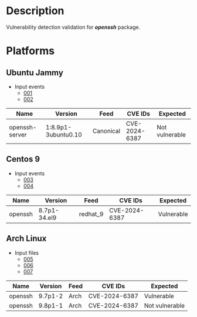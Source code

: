 # Description

Vulnerability detection validation for **_openssh_** package.

# Platforms

## Ubuntu Jammy

- Input events
  - [001](input_001.json)
  - [002](input_002.json)

| Name           | Version             | Feed      | CVE IDs       | Expected       |
|----------------|---------------------|-----------|---------------|----------------|
| openssh-server | 1:8.9p1-3ubuntu0.10 | Canonical | CVE-2024-6387 | Not vulnerable |

## Centos 9

- Input events
  - [003](input_003.json)
  - [004](input_004.json)

| Name    | Version      | Feed     | CVE IDs       | Expected   |
|---------|--------------|----------|---------------|------------|
| openssh | 8.7p1-34.el9 | redhat_9 | CVE-2024-6387 | Vulnerable |

## Arch Linux

- Input files
  - [005](input_005.json)
  - [006](input_006.json)
  - [007](input_007.json)

| Name    | Version | Feed | CVE IDs       | Expected       |
|---------|---------|------|---------------|----------------|
| openssh | 9.7p1-2 | Arch | CVE-2024-6387 | Vulnerable     |
| openssh | 9.8p1-1 | Arch | CVE-2024-6387 | Not vulnerable |
